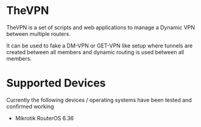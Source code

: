 TheVPN
============
TheVPN is a set of scripts and web applications to manage a Dynamic VPN between multiple routers.

It can be used to fake a DM-VPN or GET-VPN like setup where tunnels are created between all members and dynamic routing is used between all members.

Supported Devices
=================
Currently the following devices / operating systems have been tested and confirmed working

* Mikrotik RouterOS 6.36



